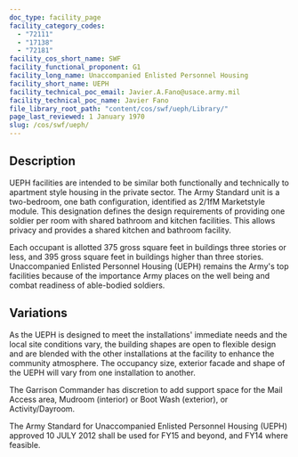 ```yaml
---
doc_type: facility_page
facility_category_codes:
  - "72111"
  - "17138"
  - "72181"
facility_cos_short_name: SWF
facility_functional_proponent: G1
facility_long_name: Unaccompanied Enlisted Personnel Housing
facility_short_name: UEPH
facility_technical_poc_email: Javier.A.Fano@usace.army.mil
facility_technical_poc_name: Javier Fano
file_library_root_path: "content/cos/swf/ueph/Library/"
page_last_reviewed: 1 January 1970
slug: /cos/swf/ueph/
---
```


## Description

UEPH facilities are intended to be similar both functionally and technically to apartment style housing in the private sector. The Army Standard unit is a two-bedroom, one bath configuration, identified as 2/1fM Marketstyle module. This designation defines the design requirements of providing one soldier per room with shared bathroom and kitchen facilities. This allows privacy and provides a shared kitchen and bathroom facility.

Each occupant is allotted 375 gross square feet in buildings three stories or less, and 395 gross square feet in buildings higher than three stories. Unaccompanied Enlisted Personnel Housing (UEPH) remains the Army's top facilities because of the importance Army places on the well being and combat readiness of able-bodied soldiers.

## Variations

As the UEPH is designed to meet the installations' immediate needs and the local site conditions vary, the building shapes are open to flexible design and are blended with the other installations at the facility to enhance the community atmosphere. The occupancy size, exterior facade and shape of the UEPH will vary from one installation to another.

The Garrison Commander has discretion to add support space for the Mail Access area, Mudroom (interior) or Boot Wash (exterior), or Activity/Dayroom.

The Army Standard for Unaccompanied Enlisted Personnel Housing (UEPH) approved 10 JULY 2012 shall be used for FY15 and beyond, and FY14 where feasible.

